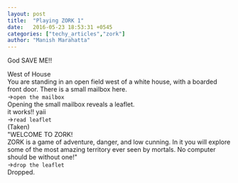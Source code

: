 ```yaml
---
layout: post
title:  "Playing ZORK 1"
date:   2016-05-23 18:53:31 +0545
categories: ["techy_articles","zork"]
author: "Manish Marahatta"
---
```


God SAVE ME!!

West of House<br>
You are standing in an open field west of a white house, with a boarded front door.
There is a small mailbox here.<br>
-><code class="highlighter-rouge">open the mailbox</code><br>
Opening the small mailbox reveals a leaflet.<br>
it works!! yaii<br>
-><code class="highlighter-rouge">read leaflet</code><br>
(Taken)<br>
"WELCOME TO ZORK!<br>
ZORK is a game of adventure, danger, and low cunning. In it you will explore some of the most amazing territory ever seen by mortals. No computer should be without one!"<br>
-><code class="highlighter-rouge">drop the leaflet</code><br>
Dropped.<br>


